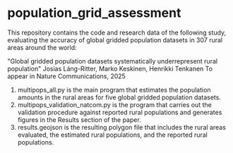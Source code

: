 # population_grid_assessment
This repository contains the code and research data of the following study, evaluating the accuracy of global gridded population datasets in 307 rural areas around the world:

"Global gridded population datasets systematically underrepresent rural population"
Josias Láng-Ritter, Marko Keskinen, Henrikki Tenkanen
To appear in Nature Communications, 2025


1. multipops_all.py is the main program that estimates the population amounts in the rural areas for five global gridded population datasets.
2. multipops_validation_natcom.py is the program that carries out the validation procedure against reported rural populations and generates figures in the Results section of the paper.
3. results.geojson is the resulting polygon file that includes the rural areas evaluated, the estimated rural populations, and the reported rural populations.
